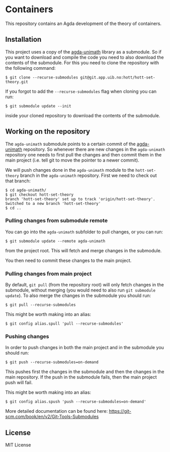 # Containers

This repository contains an Agda development of the theory of containers.

## Installation

This project uses a copy of the
[agda-unimath](https://github.com/UniMath/agda-unimath) library as a submodule.
So if you want to download and compile the code you need to also download the
contents of the submodule. For this you need to clone the repository with the
following command:

```
$ git clone --recurse-submodules git@git.app.uib.no:hott/hott-set-theory.git
```

If you forgot to add the `--recurse-submodules` flag when cloning you can run:

```
$ git submodule update --init
```

inside your cloned repository to download the contents of the submodule.

## Working on the repository

The `agda-unimath` submodule points to a certain commit of the
[agda-unimath](https://git.app.uib.no/hott/agda-unimath) repository. So whenever
there are new changes in the `agda-unimath` repository one needs to first pull
the changes and then commit them in the main project (i.e. tell git to move the
pointer to a newer commit).

We will push changes done in the `agda-unimath` module to the `hott-set-theory`
branch in the `agda-unimath` repository. First we need to check out that branch:

```
$ cd agda-unimath/
$ git checkout hott-set-theory
branch 'hott-set-theory' set up to track 'origin/hott-set-theory'.
Switched to a new branch 'hott-set-theory'
$ cd ..
```

### Pulling changes from submodule remote

You can go into the `agda-unimath` subfolder to pull changes, or you can run:

```
$ git submodule update --remote agda-unimath
```

from the project root. This will fetch and merge changes in the submodule.

You then need to commit these changes to the main project.

### Pulling changes from main project

By default, `git pull` (from the repository root) will only fetch changes in the
submodule, without merging (you would need to also run `git submodule update`).
To also merge the changes in the submodule you should run:

```
$ git pull --recurse-submodules
```

This might be worth making into an alias:

```
$ git config alias.spull 'pull --recurse-submodules'
```

### Pushing changes

In order to push changes in both the main project and in the submodule you
should run:

```
$ git push --recurse-submodules=on-demand
```

This pushes first the changes in the submodule and then the changes in the main
repository. If the push in the submodule fails, then the main project push will
fail.

This might be worth making into an alias:

```
$ git config alias.spush 'push --recurse-submodules=on-demand'
```

More detailed documentation can be found here:
https://git-scm.com/book/en/v2/Git-Tools-Submodules


## License

MIT License

